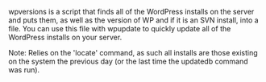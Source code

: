 wpversions is a script that finds all of the WordPress installs on the server and puts them, as well as the version of WP and if it is an SVN install, into a file. You can use this file with wpupdate to quickly update all of the WordPress installs on your server.


Note: Relies on the 'locate' command, as such all installs are those existing on the system the previous day (or the last time the updatedb command was run).
